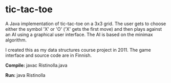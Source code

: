 # tic-tac-toe
A Java implementation of tic-tac-toe on a 3x3 grid. The user gets to choose either the symbol 'X' or 'O' ('X' gets the first move) and then plays against an AI using a graphical user interface. The AI is based on the minimax algorithm.

I created this as my data structures course project in 2011. The game interface and source code are in Finnish.

**Compile:** javac Ristinolla.java

**Run:** java Ristinolla
